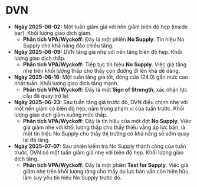 # DVN

- **Ngày 2025-06-02:** Một tuần giảm giá với nến giảm biên độ hẹp (inside bar). Khối lượng giao dịch giảm.
    - **Phân tích VPA/Wyckoff:** Đây là một phiên **No Supply**. Tín hiệu No Supply cho khả năng đảo chiều tăng.
- **Ngày 2025-06-09:** DVN tăng giá nhẹ với nến tăng biên độ hẹp. Khối lượng giao dịch thấp.
    - **Phân tích VPA/Wyckoff:** Tiếp tục tín hiệu **No Supply**. Việc giá tăng nhẹ trên khối lượng thấp cho thấy con đường đi lên khá dễ dàng.
- **Ngày 2025-06-16:** Một tuần tăng giá tốt, đóng cửa (24.0) gần mức cao nhất tuần. Khối lượng giao dịch tăng mạnh.
    - **Phân tích VPA/Wyckoff:** Đây là một **Sign of Strength**, xác nhận lực cầu đã quay trở lại.
- **Ngày 2025-06-23:** Sau tuần tăng giá trước đó, DVN điều chỉnh nhẹ với một nến giảm có biên độ hẹp, nằm trong phạm vi của tuần trước. Khối lượng giao dịch giảm xuống mức thấp.
    - **Phân tích VPA/Wyckoff:** Đây là tín hiệu của một đợt **No Supply**. Việc giá giảm nhẹ với khối lượng thấp cho thấy thiếu vắng áp lực bán, là một tín hiệu No Supply cho thấy thị trường có khả năng sẽ sớm quay lại đà tăng.
- **Ngày 2025-07-07:** Sau phiên kiểm tra No Supply thành công của tuần trước, DVN có một tuần giảm giá nhẹ với biên độ hẹp. Khối lượng giao dịch tăng.
    - **Phân tích VPA/Wyckoff:** Đây là một phiên **Test for Supply**. Việc giá giảm nhẹ trên khối lượng tăng cho thấy áp lực bán vẫn còn hiện hữu, làm suy yếu tín hiệu No Supply trước đó.


